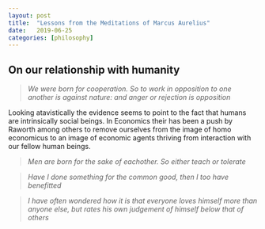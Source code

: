 ```yaml
---
layout: post
title:  "Lessons from the Meditations of Marcus Aurelius"
date:   2019-06-25
categories: [philosophy]
---
```


<h2>On our relationship with humanity</h2> 

> *We were born for cooperation. So to work in opposition to one another is against nature: and anger or rejection is opposition*

Looking atavistically the evidence seems to point to the fact that humans are intrinsically social beings. In Economics their has been a push by Raworth among others to remove ourselves from the image of homo economicus to an image of economic agents thriving from interaction with our fellow human beings.

> *Men are born for the sake of eachother. So either teach or tolerate*

> *Have I done something for the common good, then I too have benefitted*

> *I have often wondered how it is that everyone loves himself more than anyone else, but rates his own judgement of himself below that of others*

